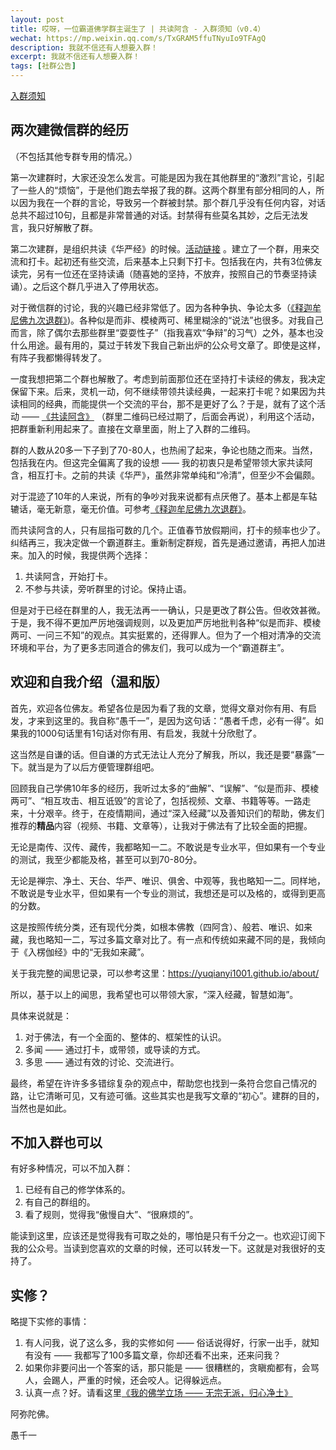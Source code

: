 ```yaml
---
layout: post
title: 哎呀，一位霸道佛学群主诞生了 | 共读阿含 - 入群须知（v0.4）
wechat: https://mp.weixin.qq.com/s/TxGRAM5ffuTNyuIo9TFAgQ
description: 我就不信还有人想要入群！
excerpt: 我就不信还有人想要入群！
tags: [社群公告]
---
```


[入群须知](/join-group-requirements/)

## 两次建微信群的经历

（不包括其他专群专用的情况。）

第一次建群时，大家还没怎么发言。可能是因为我在其他群里的“激烈”言论，引起了一些人的“烦恼”，于是他们跑去举报了我的群。这两个群里有部分相同的人，所以因为我在一个群的言论，导致另一个群被封禁。那个群几乎没有任何内容，对话总共不超过10句，且都是非常普通的对话。封禁得有些莫名其妙，之后无法发言，我只好解散了群。

第二次建群，是组织共读《华严经》的时候。[活动链接](https://mp.weixin.qq.com/s/exPab92Lk-YvBw9lcWdyiA) 。建立了一个群，用来交流和打卡。起初还有些交流，后来基本上只剩下打卡。包括我在内，共有3位佛友读完，另有一位还在坚持读诵（随喜她的坚持，不放弃，按照自己的节奏坚持读诵）。之后这个群几乎进入了停用状态。

对于微信群的讨论，我的兴趣已经非常低了。因为各种争执、争论太多（[《释迦牟尼佛九次退群》](https://mp.weixin.qq.com/s/Ry7LlJxrG0stiz2Z1fiIVA))。各种似是而非、模棱两可、稀里糊涂的“说法”也很多。对我自己而言，除了偶尔去那些群里“耍耍性子”（指我喜欢“争辩”的习气）之外，基本也没什么用途。最有用的，莫过于转发下我自己新出炉的公众号文章了。即使是这样，有阵子我都懒得转发了。

一度我想把第二个群也解散了。考虑到前面那位还在坚持打卡读经的佛友，我决定保留下来。后来，灵机一动，何不继续带领共读经典，一起来打卡呢？如果因为共读相同的经典，而能提供一个交流的平台，那不是更好了么？于是，就有了这个活动 —— [《共读阿含》](https://mp.weixin.qq.com/s/cmwXgAqqh8t4EcsZkWUSPw) （群里二维码已经过期了，后面会再说），利用这个活动，把群重新利用起来了。直接在文章里面，附上了入群的二维码。

群的人数从20多一下子到了70-80人，也热闹了起来，争论也随之而来。当然，包括我在内。但这完全偏离了我的设想 —— 我的初衷只是希望带领大家共读阿含，相互打卡。之前的共读《华严》，虽然非常单纯和“冷清”，但至少不会偏颇。

对于混迹了10年的人来说，所有的争吵对我来说都有点厌倦了。基本上都是车轱辘话，毫无新意，毫无价值。可参考[《释迦牟尼佛九次退群》](https://mp.weixin.qq.com/s/Ry7LlJxrG0stiz2Z1fiIVA)。

而共读阿含的人，只有屈指可数的几个。正值春节放假期间，打卡的频率也少了。纠结再三，我决定做一个霸道群主。重新制定群规，首先是通过邀请，再把人加进来。加入的时候，我提供两个选择：
1. 共读阿含，开始打卡。
2. 不参与共读，旁听群里的讨论。保持止语。

但是对于已经在群里的人，我无法再一一确认，只是更改了群公告。但收效甚微。于是，我不得不更加严厉地强调规则，以及更加严厉地批判各种“似是而非、模棱两可、一问三不知”的观点。其实挺累的，还得罪人。但为了一个相对清净的交流环境和平台，为了更多志同道合的佛友们，我可以成为一个“霸道群主”。

## 欢迎和自我介绍（温和版）

首先，欢迎各位佛友。希望各位是因为看了我的文章，觉得文章对你有用、有启发，才来到这里的。我自称“愚千一”，是因为这句话：“愚者千虑，必有一得”。如果我的1000句话里有1句话对你有用、有启发，我就十分欣慰了。

这当然是自谦的话。但自谦的方式无法让人充分了解我，所以，我还是要“暴露”一下。就当是为了以后方便管理群组吧。

回顾我自己学佛10年多的经历，我听过太多的“曲解”、“误解”、“似是而非、模棱两可”、“相互攻击、相互诋毁”的言论了，包括视频、文章、书籍等等。一路走来，十分艰辛。终于，在疫情期间，通过“深入经藏”以及善知识们的帮助，佛友们推荐的**精品**内容（视频、书籍、文章等），让我对于佛法有了比较全面的把握。

无论是南传、汉传、藏传，我都略知一二。不敢说是专业水平，但如果有一个专业的测试，我至少都能及格，甚至可以到70-80分。

无论是禅宗、净土、天台、华严、唯识、俱舍、中观等，我也略知一二。同样地，不敢说是专业水平，但如果有一个专业的测试，我想还是可以及格的，或得到更高的分数。

这是按照传统分类，还有现代分类，如根本佛教（四阿含）、般若、唯识、如来藏，我也略知一二，写过多篇文章对比了。有一点和传统如来藏不同的是，我倾向于《入楞伽经》中的“无我如来藏”。

关于我完整的闻思记录，可以参考这里：https://yuqianyi1001.github.io/about/

所以，基于以上的闻思，我希望也可以带领大家，“深入经藏，智慧如海”。

具体来说就是：
1. 对于佛法，有一个全面的、整体的、框架性的认识。
2. 多闻 —— 通过打卡，或带领，或导读的方式。
3. 多思 —— 通过有效的讨论、交流进行。

最终，希望在许许多多错综复杂的观点中，帮助您也找到一条符合您自己情况的路，让它清晰可见，又有迹可循。这些其实也是我写文章的“初心”。建群的目的，当然也是如此。

## 不加入群也可以

有好多种情况，可以不加入群：

1. 已经有自己的修学体系的。
2. 有自己的群组的。
3. 看了规则，觉得我“傲慢自大”、“很麻烦的”。

能读到这里，应该还是觉得我有可取之处的，哪怕是只有千分之一。也欢迎订阅下我的公众号。当读到您喜欢的文章的时候，还可以转发一下。这就是对我很好的支持了。

## 实修？

略提下实修的事情：

1. 有人问我，说了这么多，我的实修如何 —— 俗话说得好，行家一出手，就知有没有 —— 我都写了100多篇文章，你却还看不出来，还来问我？
2. 如果你非要问出一个答案的话，那只能是 —— 很糟糕的，贪瞋痴都有，会骂人，会踢人，严重的时候，还会咬人。记得躲远点。
3. 认真一点？好。请看这里[《我的佛学立场 —— 无宗无派，归心净土》](https://mp.weixin.qq.com/s/kPNIXO9ag3ZOH47otpyqXw)

阿弥陀佛。

愚千一

